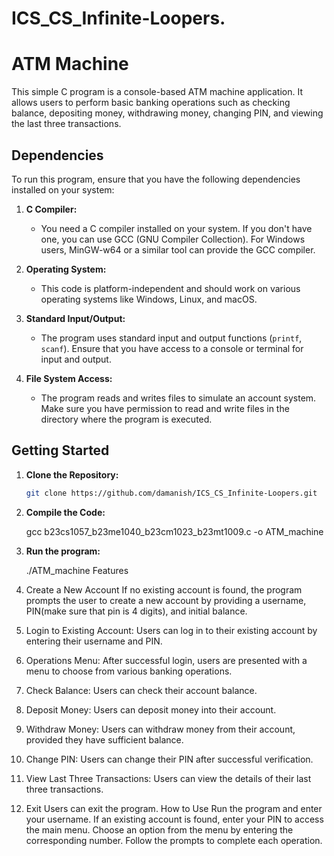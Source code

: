 # ICS_CS_Infinite-Loopers.
# ATM Machine

This simple C program is a console-based ATM machine application. It allows users to perform basic banking operations such as checking balance, depositing money, withdrawing money, changing PIN, and viewing the last three transactions.
## Dependencies

To run this program, ensure that you have the following dependencies installed on your system:

1. **C Compiler:**
   - You need a C compiler installed on your system. If you don't have one, you can use GCC (GNU Compiler Collection). For Windows users, MinGW-w64 or a similar tool can provide the GCC compiler.

2. **Operating System:**
   - This code is platform-independent and should work on various operating systems like Windows, Linux, and macOS.

3. **Standard Input/Output:**
   - The program uses standard input and output functions (`printf`, `scanf`). Ensure that you have access to a console or terminal for input and output.

4. **File System Access:**
   - The program reads and writes files to simulate an account system. Make sure you have permission to read and write files in the directory where the program is executed.

## Getting Started

1. **Clone the Repository:**
   ```bash
   git clone https://github.com/damanish/ICS_CS_Infinite-Loopers.git
2. **Compile the Code:**
   
   gcc b23cs1057_b23me1040_b23cm1023_b23mt1009.c -o ATM_machine
3. **Run the program:**
   
   ./ATM_machine
Features
1. Create a New Account
If no existing account is found, the program prompts the user to create a new account by providing a username, PIN(make sure that pin is 4 digits), and initial balance.
2. Login to Existing Account:
Users can log in to their existing account by entering their username and PIN.
3. Operations Menu:
After successful login, users are presented with a menu to choose from various banking operations.
4. Check Balance:
Users can check their account balance.
5. Deposit Money:
Users can deposit money into their account.
6. Withdraw Money:
Users can withdraw money from their account, provided they have sufficient balance.
7. Change PIN:
Users can change their PIN after successful verification.
8. View Last Three Transactions:
Users can view the details of their last three transactions.
9. Exit
Users can exit the program.
How to Use
Run the program and enter your username.
If an existing account is found, enter your PIN to access the main menu.
Choose an option from the menu by entering the corresponding number.
Follow the prompts to complete each operation.
